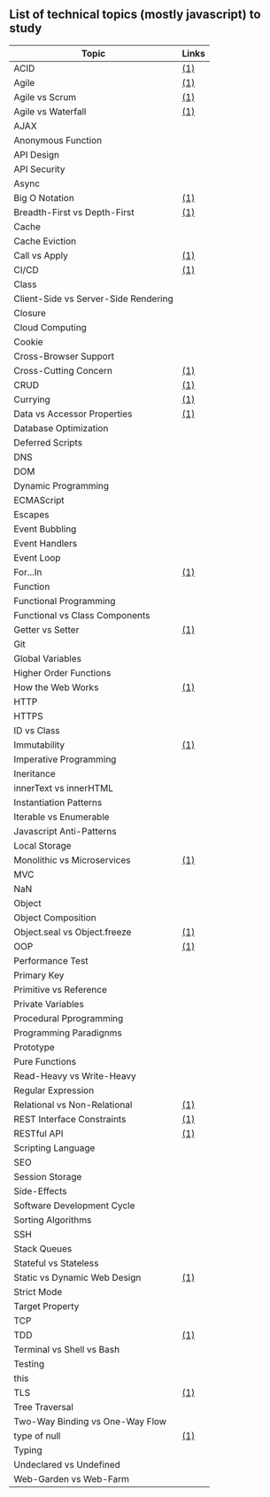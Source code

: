 ## List of technical topics (mostly javascript) to study ##
Topic | Links
-|-
ACID | [(1)](https://www.geeksforgeeks.org/acid-properties-in-dbms/)
Agile | [(1)](https://www.youtube.com/watch?v=502ILHjX9EE)
Agile vs Scrum | [(1)](https://www.guru99.com/agile-vs-scrum.html)
Agile vs Waterfall | [(1)](https://www.guru99.com/waterfall-vs-agile.html)
AJAX |
Anonymous Function |
API Design |
API Security |
Async |
Big O Notation | [(1)](https://rob-bell.net/2009/06/a-beginners-guide-to-big-o-notation/)
Breadth-First vs Depth-First | [(1)](https://www.geeksforgeeks.org/bfs-vs-dfs-binary-tree/)
Cache |
Cache Eviction |
Call vs Apply | [(1)](https://stackoverflow.com/questions/1986896/what-is-the-difference-between-call-and-apply)
CI/CD | [(1)](https://www.atlassian.com/continuous-delivery/principles/continuous-integration-vs-delivery-vs-deployment)
Class |
Client-Side vs Server-Side Rendering |
Closure |
Cloud Computing |
Cookie |
Cross-Browser Support |
Cross-Cutting Concern | [(1)](https://stackoverflow.com/questions/23700540/cross-cutting-concern-example)
CRUD | [(1)](https://en.wikipedia.org/wiki/Create,_read,_update_and_delete)
Currying | [(1)](https://blog.benestudio.co/currying-in-javascript-es6-540d2ad09400)
Data vs Accessor Properties | [(1)](http://www.tuanhuynh.com/blog/2014/defineproperty-data-properties-and-accessor-properties/)
Database Optimization |
Deferred Scripts |
DNS |
DOM |
Dynamic Programming |
ECMAScript |
Escapes |
Event Bubbling |
Event Handlers |
Event Loop |
For...In | [(1)](https://stackoverflow.com/questions/500504/why-is-using-for-in-with-array-iteration-a-bad-idea)
Function |
Functional Programming |
Functional vs Class Components |
Getter vs Setter | [(1)](https://javascript.info/property-accessors)
Git |
Global Variables |
Higher Order Functions |
How the Web Works | [(1)](https://github.com/vasanthk/how-web-works)
HTTP |
HTTPS |
ID vs Class |
Immutability | [(1)](https://medium.com/dailyjs/the-state-of-immutability-169d2cd11310)
Imperative Programming |
Ineritance |
innerText vs innerHTML |
Instantiation Patterns |
Iterable vs Enumerable |
Javascript Anti-Patterns |
Local Storage |
Monolithic vs Microservices | [(1)](https://medium.freecodecamp.org/monolith-vs-microservices-which-architecture-is-right-for-your-team-bb840319d531)
MVC |
NaN |
Object |
Object Composition |
Object.seal vs Object.freeze | [(1)](https://stackoverflow.com/questions/21402108/difference-between-freeze-and-seal-in-javascript)
OOP | [(1)](https://medium.freecodecamp.org/object-oriented-programming-concepts-21bb035f7260)
Performance Test |
Primary Key |
Primitive vs Reference |
Private Variables |
Procedural Pprogramming |
Programming Paradignms |
Prototype |
Pure Functions |
Read-Heavy vs Write-Heavy |
Regular Expression |
Relational vs Non-Relational | [(1)](https://medium.com/@zhenwu93/relational-vs-non-relational-databases-8336870da8bc)
REST Interface Constraints | [(1)](http://exyus.com/articles/rest-the-short-version/)
RESTful API | [(1)](https://restfulapi.net/)
Scripting Language |
SEO |
Session Storage |
Side-Effects |
Software Development Cycle |
Sorting Algorithms |
SSH |
Stack Queues |
Stateful vs Stateless |
Static vs Dynamic Web Design | [(1)](http://www.spiderwriting.co.uk/static-dynamic.php)
Strict Mode |
Target Property |
TCP |
TDD | [(1)](https://medium.freecodecamp.org/test-driven-development-what-it-is-and-what-it-is-not-41fa6bca02a2)
Terminal vs Shell vs Bash |
Testing |
this |
TLS | [(1)](https://www.cloudflare.com/learning/ssl/what-happens-in-a-tls-handshake/)
Tree Traversal |
Two-Way Binding vs One-Way Flow |
type of null | [(1)](https://stackoverflow.com/questions/18808226/why-is-typeof-null-object)
Typing |
Undeclared vs Undefined |
Web-Garden vs Web-Farm |